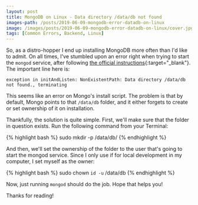 ```yaml
---
layout: post
title: MongoDB on Linux - Data directory /data/db not found
images-path: /posts/2019-06-09-mongodb-error-datadb-on-linux
image: /images/posts/2019-06-09-mongodb-error-datadb-on-linux/cover.jpg
tags: [Common Errors, Backend, Linux]
---
```


So, as a distro-hopper I end up installing MongoDB more often than I'd like to admit. On all times, I've stumbled upon an error right when trying to start the `mongod` service, after following [the official instructions](https://docs.mongodb.com/manual/tutorial/install-mongodb-on-ubuntu/){:target="_blank"}. The important line here is:

`exception in initAndListen: NonExistentPath: Data directory /data/db not found., terminating`

This seems like an error on Mongo's install script. The problem is that by default, Mongo points to that `/data/db` folder, and it either forgets to create or set ownership of it on installation.

Thankfully, the solution is quite simple. First, we'll make sure that the folder in question exists. Run the following command from your Terminal:

{% highlight bash %}
sudo mkdir -p /data/db/
{% endhighlight %}

And then, we'll set the ownership of the folder to the user that's going to start the mongod service. Since I only use if for local development in my computer, I set myself as the owner:

{% highlight bash %}
sudo chown `id -u` /data/db
{% endhighlight %}

Now, just running `mongod` should do the job. Hope that helps you!

Thanks for reading!